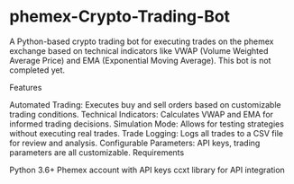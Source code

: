 # phemex-Crypto-Trading-Bot

A Python-based crypto trading bot for executing trades on the phemex exchange based on technical indicators like VWAP (Volume Weighted Average Price) and EMA (Exponential Moving Average). This bot is not completed yet.

Features

Automated Trading: Executes buy and sell orders based on customizable trading conditions.
Technical Indicators: Calculates VWAP and EMA for informed trading decisions.
Simulation Mode: Allows for testing strategies without executing real trades.
Trade Logging: Logs all trades to a CSV file for review and analysis.
Configurable Parameters: API keys, trading parameters are all customizable.
Requirements

Python 3.6+
Phemex account with API keys
ccxt library for API integration
